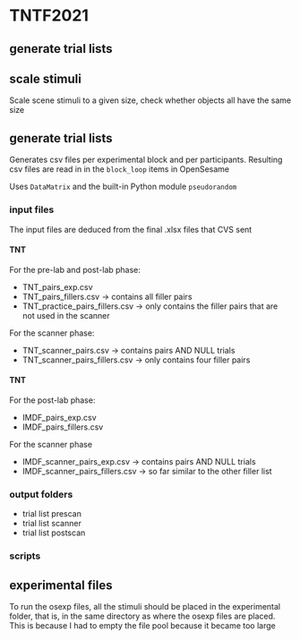 # TNTF2021

## generate trial lists

## scale stimuli

Scale scene stimuli to a given size, check whether objects all have the same size

## generate trial lists

Generates csv files per experimental block and per participants. Resulting csv files are read in in the `block_loop` items in OpenSesame

Uses `DataMatrix` and the built-in Python module `pseudorandom`

### input files

The input files are deduced from the final .xlsx files that CVS sent

#### TNT

For the pre-lab and post-lab phase:

- TNT_pairs_exp.csv
- TNT_pairs_fillers.csv -> contains all filler pairs
- TNT_practice_pairs_fillers.csv -> only contains the filler pairs that are not used in the scanner

For the scanner phase:

- TNT_scanner_pairs.csv -> contains pairs AND NULL trials
- TNT_scanner_pairs_fillers.csv -> only contains four filler pairs

#### TNT


For the post-lab phase:

- IMDF_pairs_exp.csv
- IMDF_pairs_fillers.csv

For the scanner phase

- IMDF_scanner_pairs_exp.csv -> contains pairs AND NULL trials
- IMDF_scanner_pairs_fillers.csv -> so far similar to the other filler list

### output folders

- trial list prescan
- trial list scanner
- trial list postscan

### scripts




## experimental files

To run the osexp files, all the stimuli should be placed in the experimental folder, that is, in the same directory as where the osexp files are placed. This is because I had to empty the file pool because it became too large

 

